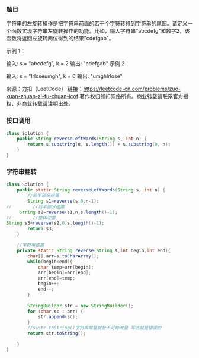 ### 题目

字符串的左旋转操作是把字符串前面的若干个字符转移到字符串的尾部。请定义一个函数实现字符串左旋转操作的功能。比如，输入字符串"abcdefg"和数字2，该函数将返回左旋转两位得到的结果"cdefgab"。

 

示例 1：

输入: s = "abcdefg", k = 2
输出: "cdefgab"
示例 2：

输入: s = "lrloseumgh", k = 6
输出: "umghlrlose"

来源：力扣（LeetCode）
链接：https://leetcode-cn.com/problems/zuo-xuan-zhuan-zi-fu-chuan-lcof
著作权归领扣网络所有。商业转载请联系官方授权，非商业转载请注明出处。

### 接口调用

```java
class Solution {
    public String reverseLeftWords(String s, int n) {
        return s.substring(n, s.length()) + s.substring(0, n);
    }
}
```

### 字符串翻转

```java
class Solution {
    public static String reverseLeftWords(String s, int n) {
        //前半部分逆置
        String s1=reverse(s,0,n-1);
//        //后半部分逆置
     String s2=reverse(s1,n,s.length()-1);
//        //整体逆置
String s3=reverse(s2,0,s.length()-1);
        return s3;
    }

    //字符串逆置
    private static String reverse(String s,int begin,int end){
        char[] arr=s.toCharArray();
        while(begin<end){
            char temp=arr[begin];
            arr[begin]=arr[end];
            arr[end]=temp;
            begin++;
            end--;
        }
        
        StringBuilder str = new StringBuilder();
        for (char sc : arr) {
            str.append(sc);
        }
        //s=str.toString()字符串常量就是不可修改量 写法就是错误的
        return str.toString();

    }
}
```

